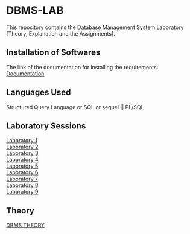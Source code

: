 # DBMS-LAB
This repository contains the Database Management System Laboratory [Theory, Explanation and the Assignments].

## Installation of Softwares
The link of the documentation for installing the requirements:
[Documentation](https://github.com/Vishal-sys-code/DBMS-LAB/blob/main/Practice/LAB-1/instructions.md)

## Languages Used
Structured Query Language or SQL or sequel || PL/SQL

## Laboratory Sessions 
[Laboratory 1](https://github.com/Vishal-sys-code/DBMS-LAB/blob/main/Laboratory%20Assignments/Laboratory%201)<br/>
[Laboratory 2](https://github.com/Vishal-sys-code/DBMS-LAB/blob/main/Laboratory%20Assignments/Laboratory%202)<br/>
[Laboratory 3](https://github.com/Vishal-sys-code/DBMS-LAB/blob/main/Laboratory%20Assignments/Laboratory%203)<br/>
[Laboratory 4](https://github.com/Vishal-sys-code/DBMS-LAB/blob/main/Laboratory%20Assignments/Laboratory%204)<br/>
[Laboratory 5](https://github.com/Vishal-sys-code/DBMS-LAB/blob/main/Laboratory%20Assignments/Laboratory%205)<br/>
[Laboratory 6](https://github.com/Vishal-sys-code/DBMS-LAB/blob/main/Laboratory%20Assignments/Laboratory%206)<br/>
[Laboratory 7](https://github.com/Vishal-sys-code/DBMS-LAB/blob/main/Laboratory%20Assignments/Laboratory%207)<br/>
[Laboratory 8](https://github.com/Vishal-sys-code/DBMS-LAB/blob/main/Laboratory%20Assignments/Laboratory%208)<br/>
[Laboratory 9](https://github.com/Vishal-sys-code/DBMS-LAB/blob/main/Laboratory%20Assignments/Laboratory%209)<br/>

## Theory 
[DBMS THEORY](https://github.com/Vishal-sys-code/DBMS-LAB/tree/main/Theory)
